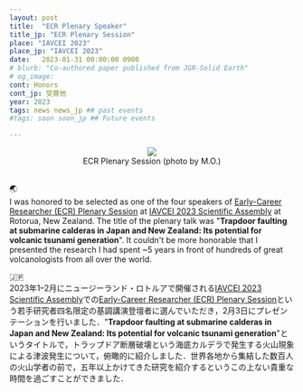 ```yaml
---
layout: post
title:  "ECR Plenary Speaker"
title_jp: "ECR Plenary Session"
place: "IAVCEI 2023"
place_jp: "IAVCEI 2023"
date:   2023-01-31 00:00:00 0900
# blurb: "Co-authored paper published from JGR-Solid Earth"
# og_image:
cont: Honors
cont_jp: 受賞他
year: 2023
tags: news news_jp ## past events
#tags: soon soon_jp ## Future events

---
```


<!-- # ![イメージ](../../../../../assets/mypaperimg/IAVCEI2023_ECR2.JPG) -->

<div style="text-align:center;">
<img class="my-image" src="../../../../../assets/mypaperimg/IAVCEI2023_ECR2.JPG">
<figcaption>ECR Plenary Session (photo by M.O.)</figcaption>
</div>


<!-- ## **Presentation in ECR Plenary Session @IAVCEI 2023** -->
<br>

🌏<br>
I was honored to be selected as one of the four speakers of [Early-Career Researcher (ECR) Plenary Session](https://confer.eventsair.com/iavcei2023/plenary-speakers) at [IAVCEI 2023 Scientific Assembly](https://confer.eventsair.com/iavcei2023/) at Rotorua, New Zealand. The title of the plenary talk was "**Trapdoor faulting at submarine calderas in Japan and New Zealand: Its potential for volcanic tsunami generation**". It couldn't be more honorable that I presented the research I had spent ~5 years in front of hundreds of great volcanologists from all over the world.
<br>


🇯🇵 <br>
2023年1–2月にニュージーランド・ロトルアで開催される[IAVCEI 2023 Scientific Assembly](https://confer.eventsair.com/iavcei2023/)での[Early-Career Researcher (ECR) Plenary Session](https://confer.eventsair.com/iavcei2023/plenary-speakers)という若手研究者四名限定の基調講演登壇者に選んでいただき，2月3日にプレゼンテーションを行いました．"**Trapdoor faulting at submarine calderas in Japan and New Zealand: Its potential for volcanic tsunami generation**"というタイトルで，トラップドア断層破壊という海底カルデラで発生する火山現象による津波発生について，俯瞰的に紹介しました．世界各地から集結した数百人の火山学者の前で，五年以上かけてきた研究を紹介するというこの上ない貴重な時間を過ごすことができました．
